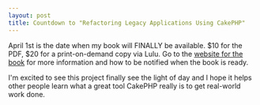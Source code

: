```yaml
--- 
layout: post
title: Countdown to "Refactoring Legacy Applications Using CakePHP"
---
```

<p>
April 1st is the date when my book will FINALLY be available.  $10 for the PDF, $20 for a print-on-demand copy via Lulu.  Go to the <a href="http://www.littlehart.net/book">website for the book</a> for more information and how to be notified when the book is ready.
</p>
<p>
I'm excited to see this project finally see the light of day and I hope it helps other people learn what a great tool CakePHP really is to get real-world work done.
</p>
